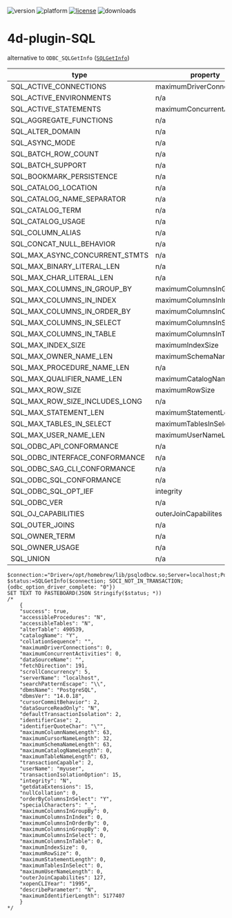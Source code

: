 ![version](https://img.shields.io/badge/version-20%2B-E23089)
![platform](https://img.shields.io/static/v1?label=platform&message=mac-intel%20|%20mac-arm%20|%20win-64&color=blue)
[![license](https://img.shields.io/github/license/miyako/4d-plugin-SQL)](LICENSE)
![downloads](https://img.shields.io/github/downloads/miyako/4d-plugin-SQL/total)

# 4d-plugin-SQL

alternative to `ODBC_SQLGetInfo` ([`SQLGetInfo`](https://learn.microsoft.com/en-us/sql/odbc/reference/syntax/sqlgetinfo-function?view=sql-server-ver17))

|type|property|note|
|-|-|-|
|SQL_ACTIVE_CONNECTIONS|maximumDriverConnections|
|SQL_ACTIVE_ENVIRONMENTS|n/a|116
|SQL_ACTIVE_STATEMENTS|maximumConcurrentActivities|
|SQL_AGGREGATE_FUNCTIONS|n/a|169
|SQL_ALTER_DOMAIN|n/a|117
|SQL_ASYNC_MODE|n/a|10021
|SQL_BATCH_ROW_COUNT|n/a|120
|SQL_BATCH_SUPPORT|n/a|121
|SQL_BOOKMARK_PERSISTENCE|n/a|82
|SQL_CATALOG_LOCATION|n/a|114
|SQL_CATALOG_NAME_SEPARATOR|n/a|41
|SQL_CATALOG_TERM|n/a|42
|SQL_CATALOG_USAGE|n/a|92
|SQL_COLUMN_ALIAS|n/a|87
|SQL_CONCAT_NULL_BEHAVIOR|n/a|22
|SQL_MAX_ASYNC_CONCURRENT_STMTS|n/a|10022
|SQL_MAX_BINARY_LITERAL_LEN|n/a|112
|SQL_MAX_CHAR_LITERAL_LEN|n/a|108
|SQL_MAX_COLUMNS_IN_GROUP_BY|maximumColumnsInGroupBy|
|SQL_MAX_COLUMNS_IN_INDEX|maximumColumnsInIndex|
|SQL_MAX_COLUMNS_IN_ORDER_BY|maximumColumnsInOrderBy|
|SQL_MAX_COLUMNS_IN_SELECT|maximumColumnsInSelect|
|SQL_MAX_COLUMNS_IN_TABLE|maximumColumnsInTable|
|SQL_MAX_INDEX_SIZE|maximumIndexSize|
|SQL_MAX_OWNER_NAME_LEN|maximumSchemaNameLength|
|SQL_MAX_PROCEDURE_NAME_LEN|n/a|33
|SQL_MAX_QUALIFIER_NAME_LEN|maximumCatalogNameLength|
|SQL_MAX_ROW_SIZE|maximumRowSize|
|SQL_MAX_ROW_SIZE_INCLUDES_LONG|n/a|103
|SQL_MAX_STATEMENT_LEN|maximumStatementLength|
|SQL_MAX_TABLES_IN_SELECT|maximumTablesInSelect|
|SQL_MAX_USER_NAME_LEN|maximumUserNameLength|
|SQL_ODBC_API_CONFORMANCE|n/a|9
|SQL_ODBC_INTERFACE_CONFORMANCE|n/a|152
|SQL_ODBC_SAG_CLI_CONFORMANCE|n/a|12
|SQL_ODBC_SQL_CONFORMANCE|n/a|15
|SQL_ODBC_SQL_OPT_IEF|integrity|
|SQL_ODBC_VER|n/a|10
|SQL_OJ_CAPABILITIES|outerJoinCapabilites|
|SQL_OUTER_JOINS|n/a|38
|SQL_OWNER_TERM|n/a|39
|SQL_OWNER_USAGE|n/a|91
|SQL_UNION|n/a|96

```4d
$connection:="Driver=/opt/homebrew/lib/psqlodbcw.so;Server=localhost;Port=5432;Database=mydb;UID=myuser;PWD=mypass;"
$status:=SQLGetInfo($connection; SOCI_NOT_IN_TRANSACTION; {odbc_option_driver_complete: "0"})
SET TEXT TO PASTEBOARD(JSON Stringify($status; *))
/*
	{
	"success": true,
	"accessibleProcedures": "N",
	"accessibleTables": "N",
	"alterTable": 490539,
	"catalogName": "Y",
	"collationSequence": "",
	"maximumDriverConnections": 0,
	"maximumConcurrentActivities": 0,
	"dataSourceName": "",
	"fetchDirection": 191,
	"scrollConcurrency": 5,
	"serverName": "localhost",
	"searchPatternEscape": "\\",
	"dbmsName": "PostgreSQL",
	"dbmsVer": "14.0.18",
	"cursorCommitBehavior": 2,
	"dataSourceReadOnly": "N",
	"defaultTransactionIsolation": 2,
	"identifierCase": 2,
	"identifierQuoteChar": "\"",
	"maximumColumnNameLength": 63,
	"maximumCursorNameLength": 32,
	"maximumSchemaNameLength": 63,
	"maximumCatalogNameLength": 0,
	"maximumTableNameLength": 63,
	"transactionCapable": 2,
	"userName": "myuser",
	"transactionIsolationOption": 15,
	"integrity": "N",
	"getdataExtensions": 15,
	"nullCollation": 0,
	"orderByColumnsInSelect": "Y",
	"specialCharacters": "_",
	"maximumColumnsInGroupBy": 0,
	"maximumColumnsInIndex": 0,
	"maximumColumnsInOrderBy": 0,
	"maximumColumnsinGroupBy": 0,
	"maximumColumnsInSelect": 0,
	"maximumColumnsInTable": 0,
	"maximumIndexSize": 0,
	"maximumRowSize": 0,
	"maximumStatementLength": 0,
	"maximumTablesInSelect": 0,
	"maximumUserNameLength": 0,
	"outerJoinCapabilites": 127,
	"xopenCLIYear": "1995",
	"describeParameter": "N",
	"maximumIdentifierLength": 5177407
	}
*/
```
